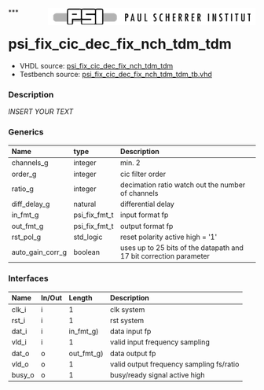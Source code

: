 <img align="right" src="../doc/psi_logo.png">
***

# psi_fix_cic_dec_fix_nch_tdm_tdm
 - VHDL source: [psi_fix_cic_dec_fix_nch_tdm_tdm](../hdl/psi_fix_cic_dec_fix_nch_tdm_tdm.vhd)
 - Testbench source: [psi_fix_cic_dec_fix_nch_tdm_tdm_tb.vhd](../testbench/psi_fix_cic_dec_fix_nch_tdm_tdm_tb/psi_fix_cic_dec_fix_nch_tdm_tdm_tb.vhd)

### Description
*INSERT YOUR TEXT*

### Generics
| Name             | type          | Description                                                        |
|:-----------------|:--------------|:-------------------------------------------------------------------|
| channels_g       | integer       | min. 2                                                             |
| order_g          | integer       | cic filter order                                                   |
| ratio_g          | integer       | decimation ratio watch out the number of channels                  |
| diff_delay_g     | natural       | differential delay                                                 |
| in_fmt_g         | psi_fix_fmt_t | input format fp                                                    |
| out_fmt_g        | psi_fix_fmt_t | output format fp                                                   |
| rst_pol_g        | std_logic     | reset polarity active high = '1'                                   |
| auto_gain_corr_g | boolean       | uses up to 25 bits of the datapath and 17 bit correction parameter |

### Interfaces
| Name   | In/Out   | Length     | Description                              |
|:-------|:---------|:-----------|:-----------------------------------------|
| clk_i  | i        | 1          | clk system                               |
| rst_i  | i        | 1          | rst system                               |
| dat_i  | i        | in_fmt_g)  | data input fp                            |
| vld_i  | i        | 1          | valid input frequency sampling           |
| dat_o  | o        | out_fmt_g) | data output fp                           |
| vld_o  | o        | 1          | valid output frequency sampling fs/ratio |
| busy_o | o        | 1          | busy/ready signal active high            |